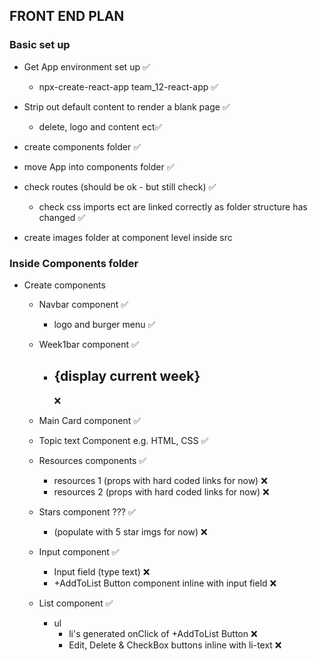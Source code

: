## FRONT END PLAN

### Basic set up

- Get App environment set up ✅

  - npx-create-react-app team_12-react-app ✅

- Strip out default content to render a blank page ✅

  - delete, logo and content ect✅

- create components folder ✅
- move App into components folder ✅

- check routes (should be ok - but still check) ✅

  - check css imports ect are linked correctly as folder structure has changed ✅

- create images folder at component level inside src

### Inside Components folder

- Create components

  - Navbar component ✅

    - logo and burger menu ✅

  - Week1bar component ✅

    - <h2>{display current week}</h2> ❌

  - Main Card component ✅

  - Topic text Component e.g. HTML, CSS ✅

  - Resources components ✅

    - resources 1 (props with hard coded links for now) ❌
    - resources 2 (props with hard coded links for now) ❌

  - Stars component ??? ✅

    - (populate with 5 star imgs for now) ❌

  - Input component ✅

    - Input field (type text) ❌
    - +AddToList Button component inline with input field ❌

  - List component ✅
    - ul
      - li's generated onClick of +AddToList Button ❌
      - Edit, Delete & CheckBox buttons inline with li-text ❌

